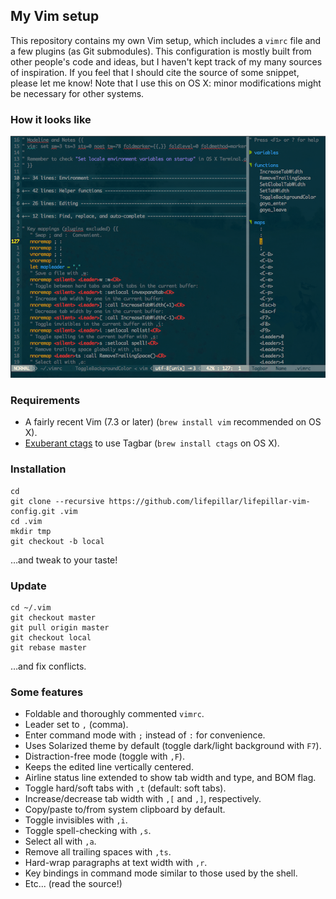 ## My Vim setup

This repository contains my own Vim setup, which includes a `vimrc` file and a
few plugins (as Git submodules). This configuration is mostly built from other
people's code and ideas, but I haven't kept track of my many sources of
inspiration. If you feel that I should cite the source of some snippet, please
let me know! Note that I use this on OS X: minor modifications might be
necessary for other systems.

### How it looks like

![Screenshot](vimrc.png)

### Requirements

- A fairly recent Vim (7.3 or later) (`brew install vim` recommended on OS X).
- [Exuberant ctags](http://ctags.sourceforge.net) to use Tagbar (`brew install ctags` on OS X).

### Installation

    cd
    git clone --recursive https://github.com/lifepillar/lifepillar-vim-config.git .vim
    cd .vim
    mkdir tmp
    git checkout -b local

…and tweak to your taste!

### Update

    cd ~/.vim
    git checkout master
    git pull origin master
    git checkout local
    git rebase master

…and fix conflicts.

###  Some features

- Foldable and thoroughly commented `vimrc`.
- Leader set to `,` (comma).
- Enter command mode with `;` instead of `:` for convenience.
- Uses Solarized theme by default (toggle dark/light background with `F7`).
- Distraction-free mode (toggle with `,F`).
- Keeps the edited line vertically centered.
- Airline status line extended to show tab width and type, and BOM flag.
- Toggle hard/soft tabs with `,t` (default: soft tabs).
- Increase/decrease tab width with `,[` and `,]`, respectively.
- Copy/paste to/from system clipboard by default.
- Toggle invisibles with `,i`.
- Toggle spell-checking with `,s`.
- Select all with `,a`.
- Remove all trailing spaces with `,ts`.
- Hard-wrap paragraphs at text width with `,r`.
- Key bindings in command mode similar to those used by the shell.
- Etc... (read the source!)

